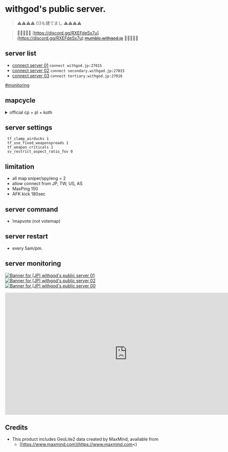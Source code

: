 # withgod's public server.

> ⚠️⚠️⚠️⚠️ 03も建てまし ⚠️⚠️⚠️⚠️

> 👋👋👋👋👋 [https://discord.gg/RXEFdeSx7u](https://discord.gg/RXEFdeSx7u)  <del>[mumble.withgod.jp](mumble://mumble.withgod.jp/)</del> 👋👋👋👋👋

## server list

* [connect server 01](steam://connect/withgod.jp:27015) `connect withgod.jp:27015`
* [connect server 02](steam://connect/secondary.withgod.jp:27015) `connect secondary.withgod.jp:27015`
* [connect server 03](steam://connect/tertiary.withgod.jp:27016) `connect tertiary.withgod.jp:27016`

[#monitoring](#server-monitoring)

## mapcycle

<details>
<summary> official cp + pl + koth</summary>
<p>

### full list
```
cp_well
cp_granary
cp_gravelpit
cp_badlands
cp_fastlane
pl_badwater
pl_upward
cp_junction_final
cp_yukon_final
cp_gorge
cp_freight_final1
cp_coldfront
cp_foundry
cp_gullywash_final1
cp_snakewater_final1
cp_process_final
cp_sunshine
cp_metalworks
koth_sawmill
koth_viaduct
koth_harvest_final
```
</p>
</details>

## server settings

```
 tf_clamp_airducks 1
 tf_use_fixed_weaponspreads 1
 tf_weapon_criticals 1
 sv_restrict_aspect_ratio_fov 0
```

## limitation

* all map sniper/spy/eng = 2
* allow connect from JP, TW, US, AS
* MaxPing 150
* AFK kick 180sec

## server command
* !mapvote (not votemap)

## server restart
* every 5am/pm.

## server monitoring

[![Banner for [JP] withgod's public server 01](https://cdn.battlemetrics.com/b/horizontal500x80px/12680881.png?foreground=%23EEEEEE&background=%23222222&lines=%23333333&linkColor=%231185ec&chartColor=%23FF0700)](https://www.battlemetrics.com/servers/tf2/12680881)
[![Banner for [JP] withgod's public server 02](https://cdn.battlemetrics.com/b/horizontal500x80px/12871080.png?foreground=%23EEEEEE&background=%23222222&lines=%23333333&linkColor=%231185ec&chartColor=%23FF0700)](https://www.battlemetrics.com/servers/tf2/12871080)
[![Banner for [JP] withgod's public server 00](https://cdn.battlemetrics.com/b/horizontal500x80px/12982431.png?foreground=%23EEEEEE&background=%23222222&lines=%23333333&linkColor=%231185ec&chartColor=%23FF0700)](https://www.battlemetrics.com/servers/tf2/12982431)

<iframe src="https://app.datadoghq.com/graph/embed?token=1caef6404c3de3c76a9a775be4b818257942569966d274b5930bc6d1d1bcb8b6&height=400&width=800&legend=true" width="800" height="400" frameborder="0"></iframe>

## Credits

* This product includes GeoLite2 data created by MaxMind, available from
    * [https://www.maxmind.com](https://www.maxmind.com<)


